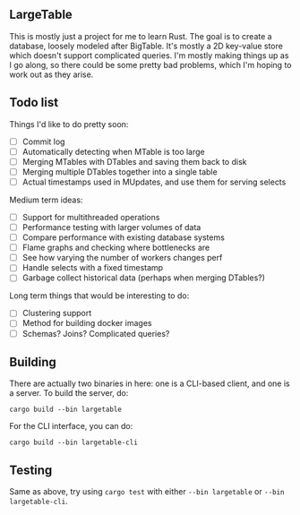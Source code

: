 ## LargeTable

This is mostly just a project for me to learn Rust. The goal is to create
a database, loosely modeled after BigTable. It's mostly a 2D key-value store
which doesn't support complicated queries. I'm mostly making things
up as I go along, so there could be some pretty bad problems, which I'm
hoping to work out as they arise.

## Todo list

Things I'd like to do pretty soon:

- [ ] Commit log
- [ ] Automatically detecting when MTable is too large
- [ ] Merging MTables with DTables and saving them back to disk
- [ ] Merging multiple DTables together into a single table
- [ ] Actual timestamps used in MUpdates, and use them for serving selects

Medium term ideas:

- [ ] Support for multithreaded operations
- [ ] Performance testing with larger volumes of data
- [ ] Compare performance with existing database systems
- [ ] Flame graphs and checking where bottlenecks are
- [ ] See how varying the number of workers changes perf
- [ ] Handle selects with a fixed timestamp
- [ ] Garbage collect historical data (perhaps when merging DTables?)

Long term things that would be interesting to do:

- [ ] Clustering support
- [ ] Method for building docker images
- [ ] Schemas? Joins? Complicated queries?

## Building

There are actually two binaries in here: one is a CLI-based client, and
one is a server. To build the server, do:

`cargo build --bin largetable`

For the CLI interface, you can do:

`cargo build --bin largetable-cli`

## Testing

Same as above, try using `cargo test` with either `--bin largetable` or `--bin largetable-cli`.
